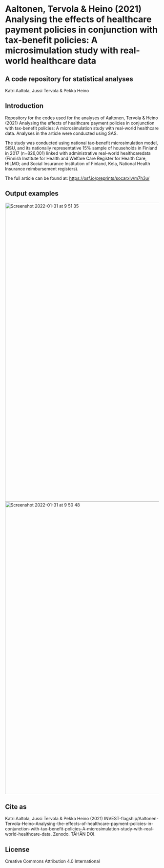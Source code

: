# Aaltonen, Tervola & Heino (2021) Analysing the effects of healthcare payment policies in conjunction with tax-benefit policies: A microsimulation study with real-world  healthcare data
## A code repository for statistical analyses

Katri Aaltola, Jussi Tervola & Pekka Heino

## Introduction

Repository for the codes used for the analyses of Aaltonen, Tervola & Heino (2021) Analysing the effects of healthcare payment policies in conjunction with tax-benefit policies: A microsimulation study with real-world  healthcare data. Analyses in the article were conducted using SAS.

The study was conducted using national tax-benefit microsimulation model, SISU, and its nationally representative 15% sample of households in Finland in 2017 (n=826,001) linked with administrative real-world healthcaredata (Finnish Institute for Health and Welfare Care Register for Health Care, HILMO; and Social Insurance Institution of Finland, Kela, National Health Insurance reimbursement registers).

The full article can be found at: https://osf.io/preprints/socarxiv/m7h3u/

## Output examples

<img width="979" alt="Screenshot 2022-01-31 at 9 51 35" src="https://user-images.githubusercontent.com/75479046/151757241-c1dcaa38-b78d-4ea5-9167-c471338e236c.png">

<img width="958" alt="Screenshot 2022-01-31 at 9 50 48" src="https://user-images.githubusercontent.com/75479046/151757265-2bb491d6-2990-4c22-9af5-ad3096a68a63.png">

## Cite as

Katri Aaltola, Jussi Tervola & Pekka Heino (2021) INVEST-flagship/Aaltonen-Tervola-Heino-Analysing-the-effects-of-healthcare-payment-policies-in-conjunction-with-tax-benefit-policies-A-microsimulation-study-with-real-world-healthcare-data. Zenodo. TÄHÄN DOI.

## License

Creative Commons Attribution 4.0 International
